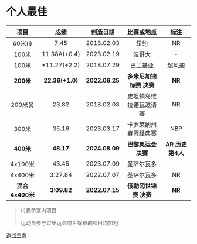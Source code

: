# 个人最佳

|      项目       |      成绩       |    创造日期    |       比赛或地点        |       标注       |
| :-------------: | :-------------: | :------------: | :---------------------: | :--------------: |
|     60米(i)     |      7.45       |   2018.02.03   |          纽约           |        NR        |
|      100米      |  11.38A(+0.4)   |   2023.02.19   |         波哥大          |        -         |
|      100米      |  *11.27(+2.2)   |   2018.07.29   |        巴兰基亚         |      超风速      |
|    **200米**    | **22.36(+1.0)** | **2022.06.25** | **多米尼加锦标赛 决赛** |      **NR**      |
|    200米(i)     |      23.82      |   2018.02.03   | 史坦顿岛维拉诺瓦邀请赛  |        NR        |
|      300米      |      35.16      |   2023.03.17   |  卡罗莱纳州春假经典赛   |       NBP        |
|    **400米**    |    **48.17**    | **2024.08.09** |   **巴黎奥运会 决赛**   | **AR 历史第4人** |
|     4x100米     |      43.45      |   2023.07.09   |       圣萨尔瓦多        |        -         |
|     4x400米     |     3:27.84     |   2022.07.07   |       圣萨尔瓦多        |        NR        |
| **混合4x400米** |   **3:09.82**   | **2022.07.15** |  **俄勒冈世锦赛 决赛**  |      **NR**      |

> (i)表示室内项目
>
> 运动员参与过奥运会或世锦赛的项目均加粗

[返回主页](./Profile.md)